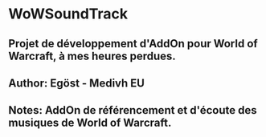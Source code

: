# WoWSoundTrack
Projet de développement d'AddOn pour World of Warcraft, à mes heures perdues.
--------------------------------------
## Author: Egöst - Medivh EU
## Notes: AddOn de référencement et d'écoute des musiques de World of Warcraft.
